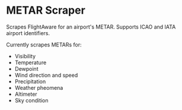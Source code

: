 # METAR Scraper
Scrapes FlightAware for an airport's METAR. Supports ICAO and IATA airport identifiers.

Currently scrapes METARs for:

* Visibility
* Temperature
* Dewpoint
* Wind direction and speed
* Precipitation
* Weather pheomena
* Altimeter
* Sky condition
